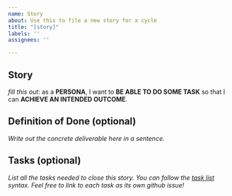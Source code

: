 ```yaml
---
name: Story
about: Use this to file a new story for a cycle
title: "[story]"
labels: ''
assignees: ''

---
```


## Story

_fill this out_: as a **PERSONA**, I want to **BE ABLE TO DO SOME TASK** so that I can **ACHIEVE AN INTENDED OUTCOME**.

## Definition of Done (optional)

_Write out the concrete deliverable here in a sentence._

## Tasks (optional)

_List all the tasks needed to close this story. You can follow the [task list](https://docs.github.com/en/github/managing-your-work-on-github/about-task-lists) syntax. Feel free to link to each task as its own github issue!_
